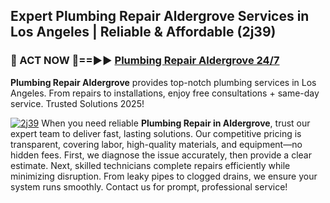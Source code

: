 ## Expert Plumbing Repair Aldergrove Services in Los Angeles | Reliable & Affordable (2j39)  

<h3>🚿 ACT NOW 🌟==►► <a href="https://tinyurl.com/2ne6vx2x" rel="nofollow">Plumbing Repair Aldergrove 24/7</a></h3>

**Plumbing Repair Aldergrove** provides top-notch plumbing services in Los Angeles. From repairs to installations, enjoy free consultations + same-day service. Trusted Solutions 2025!

[![2j39](https://i.imgur.com/4PFF4AK.jpeg)](https://tinyurl.com/2ne6vx2x)
When you need reliable **Plumbing Repair in Aldergrove**, trust our expert team to deliver fast, lasting solutions. Our competitive pricing is transparent, covering labor, high-quality materials, and equipment—no hidden fees. First, we diagnose the issue accurately, then provide a clear estimate. Next, skilled technicians complete repairs efficiently while minimizing disruption. From leaky pipes to clogged drains, we ensure your system runs smoothly. Contact us for prompt, professional service!